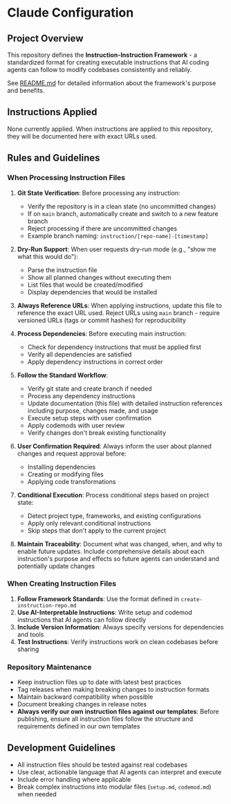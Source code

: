 # Claude Configuration

## Project Overview

This repository defines the **Instruction-Instruction Framework** - a standardized format for creating executable instructions that AI coding agents can follow to modify codebases consistently and reliably.

See [README.md](./README.md) for detailed information about the framework's purpose and benefits.

## Instructions Applied

None currently applied. When instructions are applied to this repository, they will be documented here with exact URLs used.

## Rules and Guidelines

### When Processing Instruction Files

1. **Git State Verification**: Before processing any instruction:
   - Verify the repository is in a clean state (no uncommitted changes)
   - If on `main` branch, automatically create and switch to a new feature branch
   - Reject processing if there are uncommitted changes
   - Example branch naming: `instruction/[repo-name]-[timestamp]`

2. **Dry-Run Support**: When user requests dry-run mode (e.g., "show me what this would do"):
   - Parse the instruction file
   - Show all planned changes without executing them
   - List files that would be created/modified
   - Display dependencies that would be installed

3. **Always Reference URLs**: When applying instructions, update this file to reference the exact URL used. Reject URLs using `main` branch - require versioned URLs (tags or commit hashes) for reproducibility

4. **Process Dependencies**: Before executing main instruction:
   - Check for dependency instructions that must be applied first
   - Verify all dependencies are satisfied
   - Apply dependency instructions in correct order

5. **Follow the Standard Workflow**:
   - Verify git state and create branch if needed
   - Process any dependency instructions
   - Update documentation (this file) with detailed instruction references including purpose, changes made, and usage
   - Execute setup steps with user confirmation
   - Apply codemods with user review
   - Verify changes don't break existing functionality

6. **User Confirmation Required**: Always inform the user about planned changes and request approval before:
   - Installing dependencies
   - Creating or modifying files
   - Applying code transformations

7. **Conditional Execution**: Process conditional steps based on project state:
   - Detect project type, frameworks, and existing configurations
   - Apply only relevant conditional instructions
   - Skip steps that don't apply to the current project

8. **Maintain Traceability**: Document what was changed, when, and why to enable future updates. Include comprehensive details about each instruction's purpose and effects so future agents can understand and potentially update changes

### When Creating Instruction Files

1. **Follow Framework Standards**: Use the format defined in `create-instruction-repo.md`
2. **Use AI-Interpretable Instructions**: Write setup and codemod instructions that AI agents can follow directly
3. **Include Version Information**: Always specify versions for dependencies and tools  
4. **Test Instructions**: Verify instructions work on clean codebases before sharing

### Repository Maintenance

- Keep instruction files up to date with latest best practices
- Tag releases when making breaking changes to instruction formats
- Maintain backward compatibility when possible
- Document breaking changes in release notes
- **Always verify our own instruction files against our templates**: Before publishing, ensure all instruction files follow the structure and requirements defined in our own templates

## Development Guidelines

- All instruction files should be tested against real codebases
- Use clear, actionable language that AI agents can interpret and execute
- Include error handling where applicable
- Break complex instructions into modular files (`setup.md`, `codemod.md`) when needed